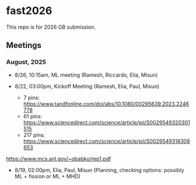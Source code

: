 # fast2026

This repo is for 2026 GB submission.

## Meetings


### August, 2025
 
- 8/26, 10:15am, ML meeting (Ramesh, Riccardo, Elia, Misun)
- 8/22, 03:00pm, Kickoff Meeting (Ramesh, Elia, Paul, Misun)
  
  - 7 pins: https://www.tandfonline.com/doi/abs/10.1080/00295639.2023.2246778
  - 61 pins: https://www.sciencedirect.com/science/article/pii/S0029549320301515
  - 217 pins: https://www.sciencedirect.com/science/article/pii/S0029549318308653

https://www.mcs.anl.gov/~obabko/rep1.pdf

- 8/19, 02:00pm, Elia, Paul, Misun (Planning, checking options: possibly ML + fission or ML + MHD)

